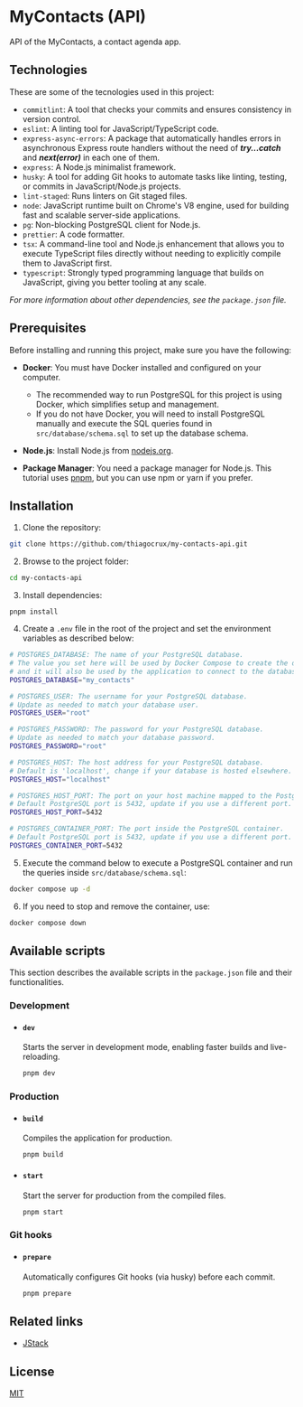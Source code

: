 # MyContacts (API)

API of the MyContacts, a contact agenda app.

## Technologies

These are some of the tecnologies used in this project:

- `commitlint`: A tool that checks your commits and ensures consistency in version control.
- `eslint`: A linting tool for JavaScript/TypeScript code.
- `express-async-errors`: A package that automatically handles errors in asynchronous Express route handlers without the need of **_try...catch_** and **_next(error)_** in each one of them.
- `express`: A Node.js minimalist framework.
- `husky`: A tool for adding Git hooks to automate tasks like linting, testing, or commits in JavaScript/Node.js projects.
- `lint-staged`: Runs linters on Git staged files.
- `node`: JavaScript runtime built on Chrome's V8 engine, used for building fast and scalable server-side applications.
- `pg`: Non-blocking PostgreSQL client for Node.js.
- `prettier`: A code formatter.
- `tsx`: A command-line tool and Node.js enhancement that allows you to execute TypeScript files directly without needing to explicitly compile them to JavaScript first.
- `typescript`: Strongly typed programming language that builds on JavaScript, giving you better tooling at any scale.

_For more information about other dependencies, see the `package.json` file._

## Prerequisites

Before installing and running this project, make sure you have the following:

- **Docker**: You must have Docker installed and configured on your computer.

  - The recommended way to run PostgreSQL for this project is using Docker, which simplifies setup and management.
  - If you do not have Docker, you will need to install PostgreSQL manually and execute the SQL queries found in `src/database/schema.sql` to set up the database schema.

- **Node.js**: Install Node.js from [nodejs.org](https://nodejs.org/).

- **Package Manager**: You need a package manager for Node.js. This tutorial uses [pnpm](https://pnpm.io/), but you can use npm or yarn if you prefer.

## Installation

1. Clone the repository:

```bash
git clone https://github.com/thiagocrux/my-contacts-api.git
```

2. Browse to the project folder:

```bash
cd my-contacts-api
```

3. Install dependencies:

```
pnpm install
```

4. Create a `.env` file in the root of the project and set the environment variables as described below:

```bash
# POSTGRES_DATABASE: The name of your PostgreSQL database.
# The value you set here will be used by Docker Compose to create the database when the container starts,
# and it will also be used by the application to connect to the database.
POSTGRES_DATABASE="my_contacts"

# POSTGRES_USER: The username for your PostgreSQL database.
# Update as needed to match your database user.
POSTGRES_USER="root"

# POSTGRES_PASSWORD: The password for your PostgreSQL database.
# Update as needed to match your database password.
POSTGRES_PASSWORD="root"

# POSTGRES_HOST: The host address for your PostgreSQL database.
# Default is 'localhost', change if your database is hosted elsewhere.
POSTGRES_HOST="localhost"

# POSTGRES_HOST_PORT: The port on your host machine mapped to the PostgreSQL container.
# Default PostgreSQL port is 5432, update if you use a different port.
POSTGRES_HOST_PORT=5432

# POSTGRES_CONTAINER_PORT: The port inside the PostgreSQL container.
# Default PostgreSQL port is 5432, update if you use a different port.
POSTGRES_CONTAINER_PORT=5432
```

5. Execute the command below to execute a PostgreSQL container and run the queries inside `src/database/schema.sql`:

```bash
docker compose up -d

```

6. If you need to stop and remove the container, use:

```bash
docker compose down
```

## Available scripts

This section describes the available scripts in the `package.json` file and their functionalities.

### Development

- #### `dev`

  Starts the server in development mode, enabling faster builds and live-reloading.

  ```bash
  pnpm dev
  ```

### Production

- #### `build`

  Compiles the application for production.

  ```bash
  pnpm build
  ```

- #### `start`

  Start the server for production from the compiled files.

  ```bash
  pnpm start
  ```

### Git hooks

- #### `prepare`

  Automatically configures Git hooks (via husky) before each commit.

  ```bash
  pnpm prepare
  ```

## Related links

- [JStack](https://app.jstack.com.br/)

## License

[MIT](https://choosealicense.com/licenses/mit/)
